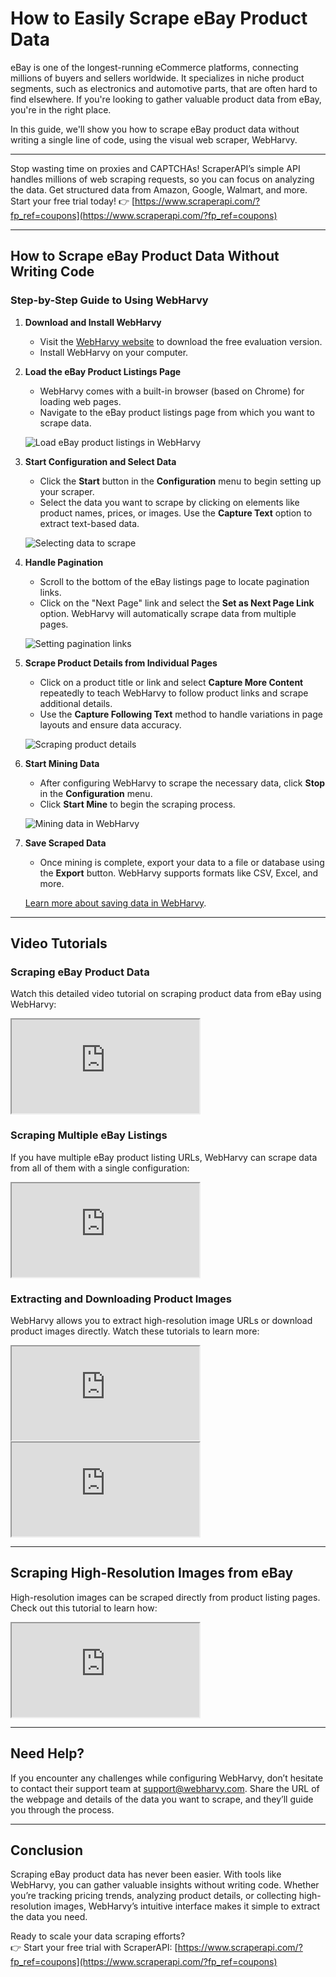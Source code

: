 # How to Easily Scrape eBay Product Data

eBay is one of the longest-running eCommerce platforms, connecting millions of buyers and sellers worldwide. It specializes in niche product segments, such as electronics and automotive parts, that are often hard to find elsewhere. If you're looking to gather valuable product data from eBay, you're in the right place.

In this guide, we'll show you how to scrape eBay product data without writing a single line of code, using the visual web scraper, WebHarvy.

---

Stop wasting time on proxies and CAPTCHAs! ScraperAPI’s simple API handles millions of web scraping requests, so you can focus on analyzing the data. Get structured data from Amazon, Google, Walmart, and more. Start your free trial today! 👉 [https://www.scraperapi.com/?fp_ref=coupons](https://www.scraperapi.com/?fp_ref=coupons)

---

## How to Scrape eBay Product Data Without Writing Code

### Step-by-Step Guide to Using WebHarvy

1. **Download and Install WebHarvy**  
   - Visit the [WebHarvy website](https://www.webharvy.com/download.html) to download the free evaluation version.
   - Install WebHarvy on your computer.

2. **Load the eBay Product Listings Page**  
   - WebHarvy comes with a built-in browser (based on Chrome) for loading web pages.
   - Navigate to the eBay product listings page from which you want to scrape data.

   ![Load eBay product listings in WebHarvy](https://www.webharvy.com/articles/images/ebay-load.png)

3. **Start Configuration and Select Data**  
   - Click the **Start** button in the **Configuration** menu to begin setting up your scraper.
   - Select the data you want to scrape by clicking on elements like product names, prices, or images. Use the **Capture Text** option to extract text-based data.

   ![Selecting data to scrape](https://www.webharvy.com/articles/images/ebay-select.png)

4. **Handle Pagination**  
   - Scroll to the bottom of the eBay listings page to locate pagination links.
   - Click on the "Next Page" link and select the **Set as Next Page Link** option. WebHarvy will automatically scrape data from multiple pages.

   ![Setting pagination links](https://www.webharvy.com/articles/images/ebay-pagination.png)

5. **Scrape Product Details from Individual Pages**  
   - Click on a product title or link and select **Capture More Content** repeatedly to teach WebHarvy to follow product links and scrape additional details.
   - Use the **Capture Following Text** method to handle variations in page layouts and ensure data accuracy.

   ![Scraping product details](https://www.webharvy.com/articles/images/ebay-followlink.png)

6. **Start Mining Data**  
   - After configuring WebHarvy to scrape the necessary data, click **Stop** in the **Configuration** menu.
   - Click **Start Mine** to begin the scraping process.

   ![Mining data in WebHarvy](https://www.webharvy.com/articles/images/ebay-mining.png)

7. **Save Scraped Data**  
   - Once mining is complete, export your data to a file or database using the **Export** button. WebHarvy supports formats like CSV, Excel, and more.

   [Learn more about saving data in WebHarvy](https://www.webharvy.com/docs/saving-data.html).

---

## Video Tutorials

### Scraping eBay Product Data
Watch this detailed video tutorial on scraping product data from eBay using WebHarvy:

<iframe src="https://www.youtube.com/embed/l6di0vFm41Q?rel=0"></iframe>

### Scraping Multiple eBay Listings
If you have multiple eBay product listing URLs, WebHarvy can scrape data from all of them with a single configuration:

<iframe src="https://www.youtube.com/embed/WynRf8hhhhg?rel=0"></iframe>

### Extracting and Downloading Product Images
WebHarvy allows you to extract high-resolution image URLs or download product images directly. Watch these tutorials to learn more:

<iframe src="https://www.youtube.com/embed/W0qSXAUxTJk?rel=0"></iframe>  
<iframe src="https://www.youtube.com/embed/HO82hPNUOV8"></iframe>

---

## Scraping High-Resolution Images from eBay

High-resolution images can be scraped directly from product listing pages. Check out this tutorial to learn how:

<iframe src="https://www.youtube.com/embed/xxX9NInkIPw?rel=0"></iframe>

---

## Need Help?

If you encounter any challenges while configuring WebHarvy, don’t hesitate to contact their support team at [support@webharvy.com](mailto:support@webharvy.com). Share the URL of the webpage and details of the data you want to scrape, and they’ll guide you through the process.

---

## Conclusion

Scraping eBay product data has never been easier. With tools like WebHarvy, you can gather valuable insights without writing code. Whether you’re tracking pricing trends, analyzing product details, or collecting high-resolution images, WebHarvy’s intuitive interface makes it simple to extract the data you need.

Ready to scale your data scraping efforts?  
👉 Start your free trial with ScraperAPI: [https://www.scraperapi.com/?fp_ref=coupons](https://www.scraperapi.com/?fp_ref=coupons)
